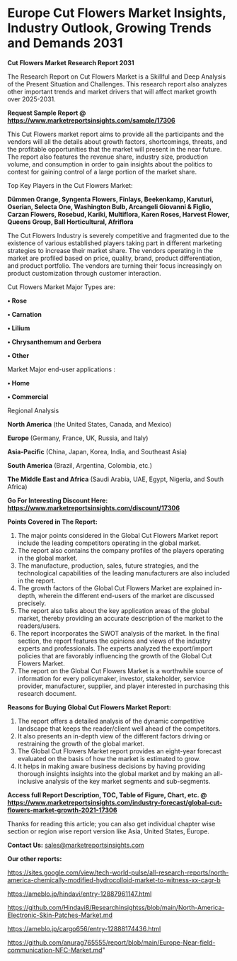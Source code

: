  # Europe Cut Flowers Market Insights, Industry Outlook, Growing Trends and Demands 2031

<strong>Cut Flowers Market Research Report 2031</strong>

The Research Report on Cut Flowers Market is a Skillful and Deep Analysis of the Present Situation and Challenges. This research report also analyzes other important trends and market drivers that will affect market growth over 2025-2031.

<strong>Request Sample Report @ <a href=https://www.marketreportsinsights.com/sample/17306>https://www.marketreportsinsights.com/sample/17306</a></strong>

This Cut Flowers market report aims to provide all the participants and the vendors will all the details about growth factors, shortcomings, threats, and the profitable opportunities that the market will present in the near future. The report also features the revenue share, industry size, production volume, and consumption in order to gain insights about the politics to contest for gaining control of a large portion of the market share.

Top Key Players in the Cut Flowers Market:

<strong>Dümmen Orange, Syngenta Flowers, Finlays, Beekenkamp, Karuturi, Oserian, Selecta One, Washington Bulb, Arcangeli Giovanni & Figlio, Carzan Flowers, Rosebud, Kariki, Multiflora, Karen Roses, Harvest Flower, Queens Group, Ball Horticultural, Afriflora</strong>

The Cut Flowers Industry is severely competitive and fragmented due to the existence of various established players taking part in different marketing strategies to increase their market share. The vendors operating in the market are profiled based on price, quality, brand, product differentiation, and product portfolio. The vendors are turning their focus increasingly on product customization through customer interaction.

Cut Flowers Market Major Types are:

<strong>• Rose

• Carnation

• Lilium

• Chrysanthemum and Gerbera

• Other</strong>

Market Major end-user applications :

<strong>• Home

• Commercial</strong>

Regional Analysis

</u><strong><b>North America</b></strong> (the United States, Canada, and Mexico)

<strong><b>Europe </b></strong>(Germany, France, UK, Russia, and Italy)

<strong><b>Asia-Pacific</b></strong> (China, Japan, Korea, India, and Southeast Asia)

<strong><b>South America</b></strong> (Brazil, Argentina, Colombia, etc.)

<strong><b>The Middle East and Africa</b></strong> (Saudi Arabia, UAE, Egypt, Nigeria, and South Africa)

<strong>Go For Interesting Discount Here: <a href=https://www.marketreportsinsights.com/discount/17306>https://www.marketreportsinsights.com/discount/17306</a></strong>

<strong>Points Covered in The Report:</strong>
<ol>
  <li>The major points considered in the Global Cut Flowers Market report include the leading competitors operating in the global market.</li>
  <li>The report also contains the company profiles of the players operating in the global market.</li>
  <li>The manufacture, production, sales, future strategies, and the technological capabilities of the leading manufacturers are also included in the report.</li>
  <li>The growth factors of the Global Cut Flowers Market are explained in-depth, wherein the different end-users of the market are discussed precisely.</li>
  <li>The report also talks about the key application areas of the global market, thereby providing an accurate description of the market to the readers/users.</li>
  <li>The report incorporates the SWOT analysis of the market. In the final section, the report features the opinions and views of the industry experts and professionals. The experts analyzed the export/import policies that are favorably influencing the growth of the Global Cut Flowers Market.</li>
  <li>The report on the Global Cut Flowers Market is a worthwhile source of information for every policymaker, investor, stakeholder, service provider, manufacturer, supplier, and player interested in purchasing this research document.</li>
</ol>
<strong>Reasons for Buying Global Cut Flowers Market Report:</strong>

<ol>
  <li>The report offers a detailed analysis of the dynamic competitive landscape that keeps the reader/client well ahead of the competitors.</li>
  <li>It also presents an in-depth view of the different factors driving or restraining the growth of the global market.</li>
  <li>The Global Cut Flowers Market report provides an eight-year forecast evaluated on the basis of how the market is estimated to grow.</li>
  <li>It helps in making aware business decisions by having providing thorough insights insights into the global market and by making an all-inclusive analysis of the key market segments and sub-segments.</li>
</ol>
<strong>Access full Report Description, TOC, Table of Figure, Chart, etc. @ <a href=https://www.marketreportsinsights.com/industry-forecast/global-cut-flowers-market-growth-2021-17306>https://www.marketreportsinsights.com/industry-forecast/global-cut-flowers-market-growth-2021-17306</a></strong>


Thanks for reading this article; you can also get individual chapter wise section or region wise report version like Asia, United States, Europe.

<strong>Contact Us:</strong>
sales@marketreportsinsights.com

<strong>Our other reports:</strong>

<a href=https://sites.google.com/view/tech-world-pulse/all-research-reports/north-america-chemically-modified-hydrocolloid-market-to-witness-xx-cagr-b>https://sites.google.com/view/tech-world-pulse/all-research-reports/north-america-chemically-modified-hydrocolloid-market-to-witness-xx-cagr-b</a>

<a href=https://ameblo.jp/hindavi/entry-12887961147.html>https://ameblo.jp/hindavi/entry-12887961147.html</a>

<a href=https://github.com/Hindavi8/Researchinsightss/blob/main/North-America-Electronic-Skin-Patches-Market.md>https://github.com/Hindavi8/Researchinsightss/blob/main/North-America-Electronic-Skin-Patches-Market.md</a>

<a href=https://ameblo.jp/cargo656/entry-12888174436.html>https://ameblo.jp/cargo656/entry-12888174436.html</a>

<a href=https://github.com/anurag765555/report/blob/main/Europe-Near-field-communication-NFC-Market.md>https://github.com/anurag765555/report/blob/main/Europe-Near-field-communication-NFC-Market.md</a>"
